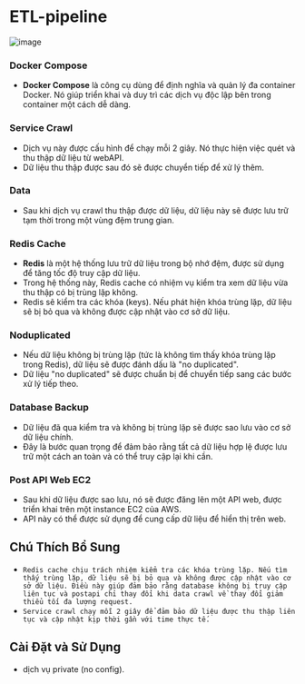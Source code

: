 # ETL-pipeline
![image](https://github.com/user-attachments/assets/cab7f279-a407-4196-97ae-e98757171223)
### Docker Compose
- **Docker Compose** là công cụ dùng để định nghĩa và quản lý đa container Docker. Nó giúp triển khai và duy trì các dịch vụ độc lập bên trong container một cách dễ dàng.

### Service Crawl
- Dịch vụ này được cấu hình để chạy mỗi 2 giây. Nó thực hiện việc quét và thu thập dữ liệu từ webAPI.
- Dữ liệu thu thập được sau đó sẽ được chuyển tiếp để xử lý thêm.

### Data
- Sau khi dịch vụ crawl thu thập được dữ liệu, dữ liệu này sẽ được lưu trữ tạm thời trong một vùng đệm trung gian.

### Redis Cache
- **Redis** là một hệ thống lưu trữ dữ liệu trong bộ nhớ đệm, được sử dụng để tăng tốc độ truy cập dữ liệu.
- Trong hệ thống này, Redis cache có nhiệm vụ kiểm tra xem dữ liệu vừa thu thập có bị trùng lặp không.
- Redis sẽ kiểm tra các khóa (keys). Nếu phát hiện khóa trùng lặp, dữ liệu sẽ bị bỏ qua và không được cập nhật vào cơ sở dữ liệu.

### Noduplicated
- Nếu dữ liệu không bị trùng lặp (tức là không tìm thấy khóa trùng lặp trong Redis), dữ liệu sẽ được đánh dấu là "no duplicated".
- Dữ liệu "no duplicated" sẽ được chuẩn bị để chuyển tiếp sang các bước xử lý tiếp theo.

### Database Backup
- Dữ liệu đã qua kiểm tra và không bị trùng lặp sẽ được sao lưu vào cơ sở dữ liệu chính.
- Đây là bước quan trọng để đảm bảo rằng tất cả dữ liệu hợp lệ được lưu trữ một cách an toàn và có thể truy cập lại khi cần.

### Post API Web EC2
- Sau khi dữ liệu được sao lưu, nó sẽ được đăng lên một API web, được triển khai trên một instance EC2 của AWS.
- API này có thể được sử dụng để cung cấp dữ liệu để hiển thị trên web.

## Chú Thích Bổ Sung
- `Redis cache chịu trách nhiệm kiểm tra các khóa trùng lặp. Nếu tìm thấy trùng lặp, dữ liệu sẽ bị bỏ qua và không được cập nhật vào cơ sở dữ liệu. Điều này giúp đảm bảo rằng database không bị truy cập liên tục và postapi chỉ thay đổi khi data crawl về thay đổi giảm thiểu tối đa lượng request.`
- `Service crawl chạy mỗi 2 giây để đảm bảo dữ liệu được thu thập liên tục và cập nhật kịp thời gần với time thực tế.`

## Cài Đặt và Sử Dụng
- dịch vụ private (no config).


